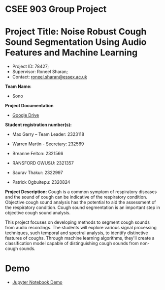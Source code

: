 # CSEE 903 Group Project 

# Project Title: Noise Robust Cough Sound Segmentation Using Audio Features and Machine Learning
- Project ID: 78427; 
- Supervisor: Roneel Sharan;
- Contact: roneel.sharan@essex.ac.uk

**Team Name:**
- Sono

**Project Documentation**
- [Google Drive](https://drive.google.com/drive/folders/1vPHf0wGuo_vNYT0-DNQPbkM_VB-gTpfA?usp=drive_link)

**Student registration number(s):**
- Max Garry – Team Leader: 2323118
- Warren Martin - Secretary: 232569

- Breanne Felton: 2321566
- RANSFORD OWUSU: 2321357
- Saurav Thakur: 2322997
- Patrick Ogbuitepu: 2320824

**Project Description:**
Cough is a common symptom of respiratory diseases and the sound of cough can be indicative of the respiratory condition. Objective cough sound analysis has the potential to aid the assessment of the respiratory condition. Cough sound segmentation is an important step in objective cough sound analysis. 

This project focuses on developing methods to segment cough sounds from audio recordings. The students will explore various signal processing techniques, such temporal and spectral analysis, to identify distinctive features of coughs. Through machine learning algorithms, they'll create a classification model capable of distinguishing cough sounds from non-cough sounds.

# Demo
- [Jupyter Notebook Demo](./Demo.ipynb)
